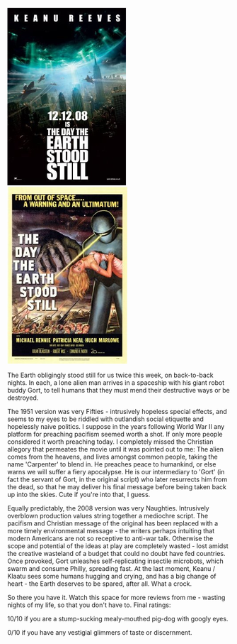 <!--
.. title: The Day The Earth Stood Still
.. slug: the-day-the-earth-stood-still
.. date: 2009-04-29 22:17:24-05:00
.. tags: Movies
.. category: Movies
.. link: 
.. description: 
.. type: text
-->


![2008](/files/2009/04/day-the-earth-stood-still-2008.jpg) ![1951](/files/2009/04/day-the-earth-stood-still-1951.jpg)

The Earth obligingly stood still for us twice this week, on back-to-back
nights. In each, a lone alien man arrives in a spaceship with his giant
robot buddy Gort, to tell humans that they must mend their destructive
ways or be destroyed.

The 1951 version was very Fifties - intrusively hopeless special
effects, and seems to my eyes to be riddled with outlandish social
etiquette and hopelessly naive politics. I suppose in the years
following World War II any platform for preaching pacifism seemed worth
a shot. If only more people considered it worth preaching today. I
completely missed the Christian allegory that permeates the movie until
it was pointed out to me: The alien comes from the heavens, and lives
amongst common people, taking the name 'Carpenter' to blend in. He
preaches peace to humankind, or else warns we will suffer a fiery
apocalypse. He is our intermediary to 'Gort' (in fact the servant of
Gort, in the original script) who later resurrects him from the dead, so
that he may deliver his final message before being taken back up into
the skies. Cute if you're into that, I guess.

Equally predictably, the 2008 version was very Naughties. Intrusively
overblown production values string together a mediochre script. The
pacifism and Christian message of the original has been replaced with a
more timely environmental message - the writers perhaps intuiting that
modern Americans are not so receptive to anti-war talk. Otherwise the
scope and potential of the ideas at play are completely wasted - lost
amidst the creative wasteland of a budget that could no doubt have fed
countries. Once provoked, Gort unleashes self-replicating insectile
microbots, which swarm and consume Philly, spreading fast. At the last
moment, Keanu / Klaatu sees some humans hugging and crying, and has a
big change of heart - the Earth deserves to be spared, after all. What a
crock.

So there you have it. Watch this space for more reviews from me -
wasting nights of my life, so that you don't have to. Final ratings:

10/10 if you are a stump-sucking mealy-mouthed pig-dog with googly eyes.

0/10 if you have any vestigial glimmers of taste or discernment.